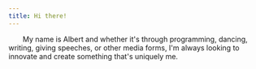 ```yaml
---
title: Hi there!
---
```


&emsp;&emsp;My name is Albert and whether it's through programming, dancing, writing, giving speeches, or other media forms, I'm always looking to innovate and create something that's uniquely me.
